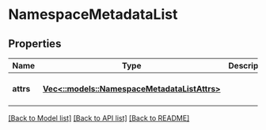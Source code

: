 # NamespaceMetadataList

## Properties
Name | Type | Description | Notes
------------ | ------------- | ------------- | -------------
**attrs** | [**Vec<::models::NamespaceMetadataListAttrs>**](NamespaceMetadataList_attrs.md) |  | [optional] [default to null]

[[Back to Model list]](../README.md#documentation-for-models) [[Back to API list]](../README.md#documentation-for-api-endpoints) [[Back to README]](../README.md)


